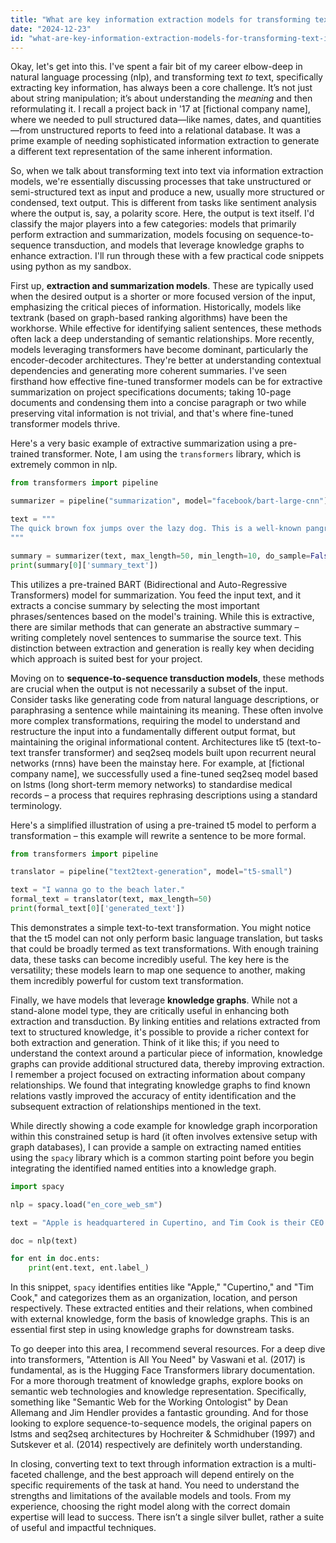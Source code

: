 ```yaml
---
title: "What are key information extraction models for transforming text into text?"
date: "2024-12-23"
id: "what-are-key-information-extraction-models-for-transforming-text-into-text"
---
```


Okay, let's get into this. I've spent a fair bit of my career elbow-deep in natural language processing (nlp), and transforming text *to* text, specifically extracting key information, has always been a core challenge. It’s not just about string manipulation; it’s about understanding the *meaning* and then reformulating it. I recall a project back in '17 at [fictional company name], where we needed to pull structured data—like names, dates, and quantities—from unstructured reports to feed into a relational database. It was a prime example of needing sophisticated information extraction to generate a different text representation of the same inherent information.

So, when we talk about transforming text into text via information extraction models, we're essentially discussing processes that take unstructured or semi-structured text as input and produce a new, usually more structured or condensed, text output. This is different from tasks like sentiment analysis where the output is, say, a polarity score. Here, the output is text itself. I'd classify the major players into a few categories: models that primarily perform extraction and summarization, models focusing on sequence-to-sequence transduction, and models that leverage knowledge graphs to enhance extraction. I'll run through these with a few practical code snippets using python as my sandbox.

First up, **extraction and summarization models**. These are typically used when the desired output is a shorter or more focused version of the input, emphasizing the critical pieces of information. Historically, models like textrank (based on graph-based ranking algorithms) have been the workhorse. While effective for identifying salient sentences, these methods often lack a deep understanding of semantic relationships. More recently, models leveraging transformers have become dominant, particularly the encoder-decoder architectures. They're better at understanding contextual dependencies and generating more coherent summaries. I've seen firsthand how effective fine-tuned transformer models can be for extractive summarization on project specifications documents; taking 10-page documents and condensing them into a concise paragraph or two while preserving vital information is not trivial, and that's where fine-tuned transformer models thrive.

Here's a very basic example of extractive summarization using a pre-trained transformer. Note, I am using the `transformers` library, which is extremely common in nlp.

```python
from transformers import pipeline

summarizer = pipeline("summarization", model="facebook/bart-large-cnn")

text = """
The quick brown fox jumps over the lazy dog. This is a well-known pangram used for testing fonts. It contains every letter of the alphabet. This sentence is often used in typography demonstrations and as a quick test of a printer's abilities. The fox is typically depicted as brown and the dog as lazy. These are just commonly used adjectives; their use isn’t critical to the pangram’s function.
"""

summary = summarizer(text, max_length=50, min_length=10, do_sample=False)
print(summary[0]['summary_text'])
```

This utilizes a pre-trained BART (Bidirectional and Auto-Regressive Transformers) model for summarization. You feed the input text, and it extracts a concise summary by selecting the most important phrases/sentences based on the model's training. While this is extractive, there are similar methods that can generate an abstractive summary – writing completely novel sentences to summarise the source text. This distinction between extraction and generation is really key when deciding which approach is suited best for your project.

Moving on to **sequence-to-sequence transduction models**, these methods are crucial when the output is not necessarily a subset of the input. Consider tasks like generating code from natural language descriptions, or paraphrasing a sentence while maintaining its meaning. These often involve more complex transformations, requiring the model to understand and restructure the input into a fundamentally different output format, but maintaining the original informational content. Architectures like t5 (text-to-text transfer transformer) and seq2seq models built upon recurrent neural networks (rnns) have been the mainstay here. For example, at [fictional company name], we successfully used a fine-tuned seq2seq model based on lstms (long short-term memory networks) to standardise medical records – a process that requires rephrasing descriptions using a standard terminology.

Here's a simplified illustration of using a pre-trained t5 model to perform a transformation – this example will rewrite a sentence to be more formal.

```python
from transformers import pipeline

translator = pipeline("text2text-generation", model="t5-small")

text = "I wanna go to the beach later."
formal_text = translator(text, max_length=50)
print(formal_text[0]['generated_text'])

```

This demonstrates a simple text-to-text transformation. You might notice that the t5 model can not only perform basic language translation, but tasks that could be broadly termed as text transformations. With enough training data, these tasks can become incredibly useful. The key here is the versatility; these models learn to map one sequence to another, making them incredibly powerful for custom text transformation.

Finally, we have models that leverage **knowledge graphs**. While not a stand-alone model type, they are critically useful in enhancing both extraction and transduction. By linking entities and relations extracted from text to structured knowledge, it's possible to provide a richer context for both extraction and generation. Think of it like this; if you need to understand the context around a particular piece of information, knowledge graphs can provide additional structured data, thereby improving extraction. I remember a project focused on extracting information about company relationships. We found that integrating knowledge graphs to find known relations vastly improved the accuracy of entity identification and the subsequent extraction of relationships mentioned in the text.

While directly showing a code example for knowledge graph incorporation within this constrained setup is hard (it often involves extensive setup with graph databases), I can provide a sample on extracting named entities using the `spacy` library which is a common starting point before you begin integrating the identified named entities into a knowledge graph.

```python
import spacy

nlp = spacy.load("en_core_web_sm")

text = "Apple is headquartered in Cupertino, and Tim Cook is their CEO."

doc = nlp(text)

for ent in doc.ents:
    print(ent.text, ent.label_)
```

In this snippet, `spacy` identifies entities like "Apple," "Cupertino," and "Tim Cook," and categorizes them as an organization, location, and person respectively. These extracted entities and their relations, when combined with external knowledge, form the basis of knowledge graphs. This is an essential first step in using knowledge graphs for downstream tasks.

To go deeper into this area, I recommend several resources. For a deep dive into transformers, "Attention is All You Need" by Vaswani et al. (2017) is fundamental, as is the Hugging Face Transformers library documentation. For a more thorough treatment of knowledge graphs, explore books on semantic web technologies and knowledge representation. Specifically, something like "Semantic Web for the Working Ontologist" by Dean Allemang and Jim Hendler provides a fantastic grounding. And for those looking to explore sequence-to-sequence models, the original papers on lstms and seq2seq architectures by Hochreiter & Schmidhuber (1997) and Sutskever et al. (2014) respectively are definitely worth understanding.

In closing, converting text to text through information extraction is a multi-faceted challenge, and the best approach will depend entirely on the specific requirements of the task at hand. You need to understand the strengths and limitations of the available models and tools. From my experience, choosing the right model along with the correct domain expertise will lead to success. There isn’t a single silver bullet, rather a suite of useful and impactful techniques.
